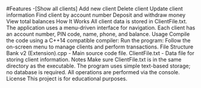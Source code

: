 #Features
-[Show all clients]
Add new client
Delete client
Update client information
Find client by account number
Deposit and withdraw money
View total balances
How It Works
All client data is stored in ClientFile.txt.
The application uses a menu-driven interface for navigation.
Each client has an account number, PIN code, name, phone, and balance.
Usage
Compile the code using a C++14 compatible compiler:
Run the program:
Follow the on-screen menu to manage clients and perform transactions.
File Structure
Bank v2 (Extension).cpp - Main source code file.
ClientFile.txt - Data file for storing client information.
Notes
Make sure ClientFile.txt is in the same directory as the executable.
The program uses simple text-based storage; no database is required.
All operations are performed via the console.
License
This project is for educational purposes.

